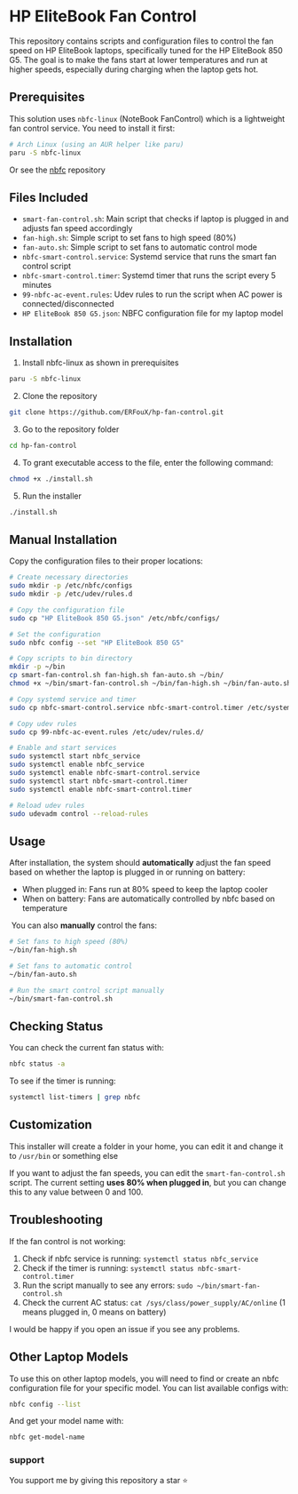 # HP EliteBook Fan Control

This repository contains scripts and configuration files to control the fan speed on HP EliteBook laptops, specifically tuned for the HP EliteBook 850 G5. The goal is to make the fans start at lower temperatures and run at higher speeds, especially during charging when the laptop gets hot.

## Prerequisites

This solution uses `nbfc-linux` (NoteBook FanControl) which is a lightweight fan control service. You need to install it first:

```bash
# Arch Linux (using an AUR helper like paru)
paru -S nbfc-linux
```
Or see the [nbfc](https://github.com/hirschmann/nbfc) repository

## Files Included

- `smart-fan-control.sh`: Main script that checks if laptop is plugged in and adjusts fan speed accordingly
- `fan-high.sh`: Simple script to set fans to high speed (80%)
- `fan-auto.sh`: Simple script to set fans to automatic control mode
- `nbfc-smart-control.service`: Systemd service that runs the smart fan control script
- `nbfc-smart-control.timer`: Systemd timer that runs the script every 5 minutes
- `99-nbfc-ac-event.rules`: Udev rules to run the script when AC power is connected/disconnected
- `HP EliteBook 850 G5.json`: NBFC configuration file for my laptop model

## Installation

1. Install nbfc-linux as shown in prerequisites
```bash
paru -S nbfc-linux
```

2. Clone the repository
```bash
git clone https://github.com/ERFouX/hp-fan-control.git
```

3. Go to the repository folder
```bash
cd hp-fan-control
```

4. To grant executable access to the file, enter the following command:
```bash
chmod +x ./install.sh
```

5. Run the installer
```bash
./install.sh
```

## Manual Installation
Copy the configuration files to their proper locations:

```bash
# Create necessary directories
sudo mkdir -p /etc/nbfc/configs
sudo mkdir -p /etc/udev/rules.d

# Copy the configuration file
sudo cp "HP EliteBook 850 G5.json" /etc/nbfc/configs/

# Set the configuration
sudo nbfc config --set "HP EliteBook 850 G5"

# Copy scripts to bin directory
mkdir -p ~/bin
cp smart-fan-control.sh fan-high.sh fan-auto.sh ~/bin/
chmod +x ~/bin/smart-fan-control.sh ~/bin/fan-high.sh ~/bin/fan-auto.sh

# Copy systemd service and timer
sudo cp nbfc-smart-control.service nbfc-smart-control.timer /etc/systemd/system/

# Copy udev rules
sudo cp 99-nbfc-ac-event.rules /etc/udev/rules.d/

# Enable and start services
sudo systemctl start nbfc_service
sudo systemctl enable nbfc_service
sudo systemctl enable nbfc-smart-control.service
sudo systemctl start nbfc-smart-control.timer
sudo systemctl enable nbfc-smart-control.timer

# Reload udev rules
sudo udevadm control --reload-rules
```

## Usage

After installation, the system should **automatically** adjust the fan speed based on whether the laptop is plugged in or running on battery:

- When plugged in: Fans run at 80% speed to keep the laptop cooler
- When on battery: Fans are automatically controlled by nbfc based on temperature

‌
You can also **manually** control the fans:

```bash
# Set fans to high speed (80%)
~/bin/fan-high.sh

# Set fans to automatic control
~/bin/fan-auto.sh

# Run the smart control script manually
~/bin/smart-fan-control.sh
```

## Checking Status

You can check the current fan status with:

```bash
nbfc status -a
```

To see if the timer is running:

```bash
systemctl list-timers | grep nbfc
```

## Customization

This installer will create a folder in your home, you can edit it and change it to `/usr/bin` or something else

If you want to adjust the fan speeds, you can edit the `smart-fan-control.sh` script. The current setting **uses 80% when plugged in**, but you can change this to any value between 0 and 100.

## Troubleshooting

If the fan control is not working:

1. Check if nbfc service is running: `systemctl status nbfc_service`
2. Check if the timer is running: `systemctl status nbfc-smart-control.timer`
3. Run the script manually to see any errors: `sudo ~/bin/smart-fan-control.sh`
4. Check the current AC status: `cat /sys/class/power_supply/AC/online` (1 means plugged in, 0 means on battery)

I would be happy if you open an issue if you see any problems.

## Other Laptop Models

To use this on other laptop models, you will need to find or create an nbfc configuration file for your specific model. You can list available configs with:

```bash
nbfc config --list
```

And get your model name with:

```bash
nbfc get-model-name
```

### support
You support me by giving this repository a star ⭐

